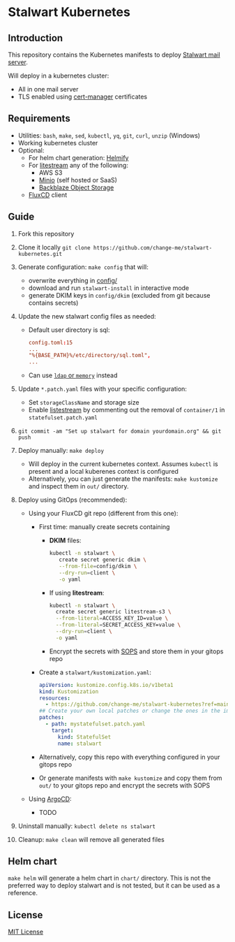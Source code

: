 # Stalwart Kubernetes

## Introduction

This repository contains the Kubernetes manifests to deploy [Stalwart mail server](https://stalw.art/).

Will deploy in a kubernetes cluster:

- All in one mail server
- TLS enabled using [cert-manager](https://cert-manager.io/) certificates

## Requirements

- Utilities: `bash`, `make`, `sed`, `kubectl`, `yq`, `git`, `curl`, `unzip` (Windows)
- Working kubernetes cluster
- Optional:
  - For helm chart generation: [Helmify](https://github.com/arttor/helmify)
  - For [litestream](https://litestream.io/) any of the following:
    - AWS S3
    - [Minio](https://min.io/) (self hosted or SaaS)
    - [Backblaze Object Storage](https://www.backblaze.com/cloud-storage)
  - [FluxCD](https://fluxcd.io/) client

## Guide

1. Fork this repository
2. Clone it locally `git clone https://github.com/change-me/stalwart-kubernetes.git`
3. Generate configuration: `make config` that will:
   - overwrite everything in [config/](config/)
   - download and run `stalwart-install` in interactive mode
   - generate DKIM keys in `config/dkim` (excluded from git because contains secrets)
4. Update the new stalwart config files as needed:
   - Default user directory is sql:

     ```toml
     config.toml:15
     ...
     "%{BASE_PATH}%/etc/directory/sql.toml",
     ...
     ```

   - Can use [`ldap` or `memory`](https://stalw.art/docs/category/types) instead
5. Update `*.patch.yaml` files with your specific configuration:
   - Set `storageClassName` and storage size
   - Enable [listestream](https://litestream.io/guides/kubernetes/) by commenting out the removal of `container/1` in `statefulset.patch.yaml`
6. `git commit -am "Set up stalwart for domain yourdomain.org" && git push`
7. Deploy manually: `make deploy`
   - Will deploy in the current kubernetes context. Assumes `kubectl` is present and a local kuberenes context is configured
   - Alternatively, you can just generate the manifests: `make kustomize` and inspect them in `out/` directory.
8. Deploy using GitOps (recommended):
   - Using your FluxCD git repo (different from this one):
     - First time: manually create secrets containing
       - **DKIM** files:

         ```bash
         kubectl -n stalwart \
            create secret generic dkim \
            --from-file=config/dkim \
            --dry-run=client \
            -o yaml
         ```

       - If using **litestream**:

         ```bash
         kubectl -n stalwart \
           create secret generic litestream-s3 \
           --from-literal=ACCESS_KEY_ID=value \
           --from-literal=SECRET_ACCESS_KEY=value \
           --dry-run=client \
           -o yaml
         ```

       - Encrypt the secrets with [SOPS](https://github.com/getsops/sops/) and store them in your gitops repo
     - Create a `stalwart/kustomization.yaml`:

       ```yaml
       apiVersion: kustomize.config.k8s.io/v1beta1
       kind: Kustomization
       resources:
         - https://github.com/change-me/stalwart-kubernetes?ref=main
       ## Create your own local patches or change the ones in the imported repo
       patches:
         - path: mystatefulset.patch.yaml
           target:
             kind: StatefulSet
             name: stalwart
       ```

     - Alternatively, copy this repo with everything configured in your gitops repo
     - Or generate manifests with `make kustomize` and copy them from `out/` to your gitops repo and encrypt the secrets with SOPS

   - Using [ArgoCD](https://argoproj.github.io/cd/):
     - TODO

9. Uninstall manually: `kubectl delete ns stalwart`
10. Cleanup: `make clean` will remove all generated files

## Helm chart

`make helm` will generate a helm chart in `chart/` directory. This is not the preferred way to deploy stalwart and is not tested, but it can be used as a reference.

## License

[MIT License](LICENSE)
